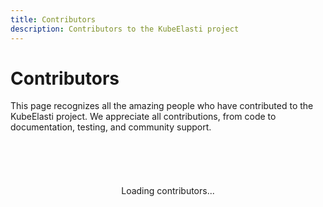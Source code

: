 ```yaml
---
title: Contributors
description: Contributors to the KubeElasti project
---
```


# Contributors

This page recognizes all the amazing people who have contributed to the KubeElasti project. We appreciate all contributions, from code to documentation, testing, and community support.

<br>

<div class="contributors-grid" id="contributors-grid">
  <!-- Contributors will be dynamically loaded here -->
  <p class="loading-message">Loading contributors...</p>
</div>

<script>
  document.addEventListener('DOMContentLoaded', async () => {
    try {
      // Fetch contributors from GitHub API
      const response = await fetch('https://api.github.com/repos/truefoundry/elasti/contributors');
      
      if (!response.ok) {
        throw new Error(`GitHub API responded with status: ${response.status}`);
      }
      
      const contributors = await response.json();
      
      // Clear loading message
      document.querySelector('#contributors-grid .loading-message').remove();
      
      // Filter out bot accounts
      const botPatterns = [
        /-bot$/i,                // ends with -bot
        /-automation$/i,        // ends with -automation
        /\[bot\]$/i,            // ends with [bot]
        /^dependabot/i,         // starts with dependabot
        /^renovate/i,          // starts with renovate
        /^github-actions/i,     // starts with github-actions
        /^semantic-release/i,   // starts with semantic-release
        /^imgbot/i,             // starts with imgbot
        /^codecov/i,            // starts with codecov
        /^snyk/i,               // starts with snyk
        /^greenkeeper/i,        // starts with greenkeeper
        /^depfu/i,              // starts with depfu
        /^pyup-bot/i,           // starts with pyup-bot
      ];
      
      const isBot = (username) => {
        return botPatterns.some(pattern => pattern.test(username));
      };
      
      // Filter and display human contributors only
      const humanContributors = contributors.filter(contributor => !isBot(contributor.login));
      
      // Process and display contributors
      humanContributors.forEach(contributor => {
        const contributorElement = createContributorElement(contributor);
        document.getElementById('contributors-grid').appendChild(contributorElement);
      });
      
      // Show message if no human contributors found (unlikely but just in case)
      if (humanContributors.length === 0) {
        const message = document.createElement('p');
        message.textContent = 'No contributors found.';
        document.getElementById('contributors-grid').appendChild(message);
      }
    } catch (error) {
      console.error('Error fetching contributors:', error);
      const errorMessage = document.createElement('p');
      errorMessage.textContent = 'Unable to load contributors. Please check back later.';
      
      document.getElementById('contributors-grid').innerHTML = '';
      document.getElementById('contributors-grid').appendChild(errorMessage);
    }
  });
  
  function createContributorElement(contributor) {
    const container = document.createElement('div');
    container.className = 'contributor';
    
    const link = document.createElement('a');
    link.href = contributor.html_url;
    link.target = '_blank';
    link.rel = 'noopener noreferrer';
    
    const avatar = document.createElement('img');
    avatar.src = contributor.avatar_url;
    avatar.alt = `${contributor.login}'s avatar`;
    avatar.loading = 'lazy';
    
    const name = document.createElement('div');
    name.className = 'contributor-name';
    name.textContent = contributor.login;
    
    link.appendChild(avatar);
    container.appendChild(link);
    container.appendChild(name);
    
    return container;
  }
</script>

<style>
  .contributors-grid {
    display: grid;
    grid-template-columns: repeat(auto-fill, minmax(100px, 1fr));
    gap: 15px;
    margin: 20px 0;
  }
  
  .contributor {
    display: flex;
    flex-direction: column;
    align-items: center;
    text-align: center;
    padding: 8px;
    border-radius: 6px;
    transition: transform 0.2s, box-shadow 0.2s;
  }
  
  .contributor:hover {
    transform: translateY(-3px);
    box-shadow: 0 3px 10px rgba(0, 0, 0, 0.1);
  }
  
  .contributor img {
    width: 60px;
    height: 60px;
    border-radius: 50%;
    object-fit: cover;
    margin-bottom: 8px;
  }
  
  .contributor-name {
    font-weight: bold;
    font-size: 0.9em;
  }
  
  .loading-message {
    grid-column: 1 / -1;
    text-align: center;
    padding: 20px;
  }
</style>
